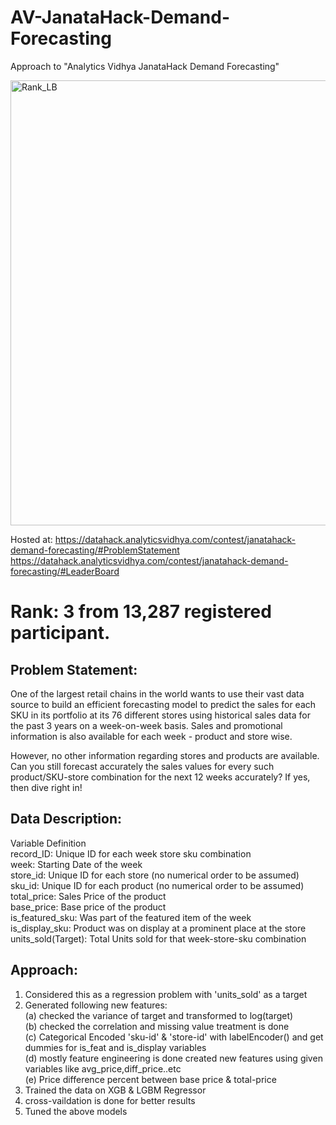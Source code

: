 # AV-JanataHack-Demand-Forecasting

Approach to "Analytics Vidhya JanataHack Demand Forecasting"

<img width="712" alt="Rank_LB" src="https://datahack-prod.s3.ap-south-1.amazonaws.com/__sized__/contest_cover/cover_1_3vEBqwk-thumbnail-1200x1200.png">

Hosted at: https://datahack.analyticsvidhya.com/contest/janatahack-demand-forecasting/#ProblemStatement
           https://datahack.analyticsvidhya.com/contest/janatahack-demand-forecasting/#LeaderBoard

# Rank: 3 from 13,287 registered participant.

## Problem Statement:

One of the largest retail chains in the world wants to use their vast data source to build an efficient forecasting model to predict the sales for each SKU in its portfolio at its 76 different stores using historical sales data for the past 3 years on a week-on-week basis. Sales and promotional information is also available for each week - product and store wise. 

However, no other information regarding stores and products are available. Can you still forecast accurately the sales values for every such product/SKU-store combination for the next 12 weeks accurately? If yes, then dive right in!

## Data Description:

Variable	          Definition <br />
record_ID:          Unique ID for each week store sku combination <br />
week:     	        Starting Date of the week <br />
store_id:           Unique ID for each store (no numerical order to be assumed) <br />
sku_id:             Unique ID for each product (no numerical order to be assumed) <br />
total_price:	      Sales Price of the product  <br />
base_price: 	      Base price of the product <br />
is_featured_sku:	  Was part of the featured item of the week <br />
is_display_sku:	    Product was on display at a prominent place at the store <br />
units_sold(Target): Total Units sold for that week-store-sku combination <br />

## Approach:

1. Considered this as a regression problem with 'units_sold' as a target <br />
2. Generated following new features: <br />
  (a) checked the variance of  target and transformed to log(target) <br />
  (b) checked the correlation and  missing value treatment is done <br />
  (c) Categorical Encoded 'sku-id' & 'store-id' with labelEncoder() and get dummies for is_feat and is_display variables <br />
  (d) mostly feature engineering is done created new features using given variables like avg_price,diff_price..etc  <br />
  (e) Price difference percent between base price & total-price <br />
3. Trained the data on XGB & LGBM Regressor <br />
4. cross-vaildation is done for better results  <br />
5. Tuned the above models<br />
